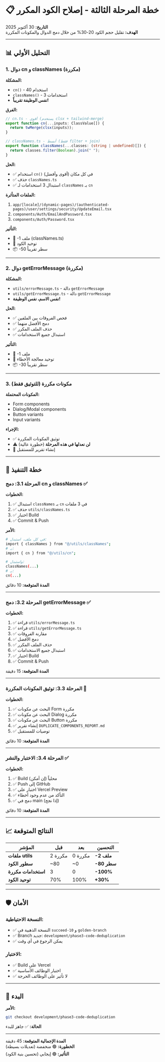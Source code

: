 # 📋 خطة المرحلة الثالثة - إصلاح الكود المكرر

**التاريخ:** 30 أكتوبر 2025  
**الهدف:** تقليل حجم الكود 20-30% من خلال دمج الدوال والمكونات المكررة

---

## 📊 التحليل الأولي

### 1. دوال cn و classNames (مكررة)

**المشكلة:**
- `cn()` - 40 استخدام
- `classNames()` - 3 استخدامات
- **نفس الوظيفة تقريباً!**

**الفرق:**
```typescript
// cn.ts - أقوى (يستخدم clsx + tailwind-merge)
export function cn(...inputs: ClassValue[]) {
  return twMerge(clsx(inputs));
}

// classNames.ts - أبسط (فقط filter + join)
export function classNames(...classes: (string | undefined)[]) {
  return classes.filter(Boolean).join(" ");
}
```

**الحل:**
- ✅ استخدام `cn()` في كل مكان (أقوى وأفضل)
- ✅ حذف `classNames.ts`
- ✅ استبدال 3 استخدامات لـ `classNames` بـ `cn`

**الملفات المتأثرة:**
1. `app/[locale]/(dynamic-pages)/(authenticated-pages)/user/settings/security/UpdateEmail.tsx`
2. `components/Auth/EmailAndPassword.tsx`
3. `components/Auth/Password.tsx`

**التأثير:**
- 📝 -1 ملف (classNames.ts)
- 🔧 توحيد الكود
- 📦 -50 سطر تقريباً

---

### 2. دوال getErrorMessage (مكررة)

**المشكلة:**
- `utils/errorMessage.ts` - دالة `getErrorMessage`
- `utils/getErrorMessage.ts` - دالة `getErrorMessage`
- **نفس الاسم، نفس الوظيفة!**

**الحل:**
- ✅ فحص الفروقات بين الملفين
- ✅ دمج الأفضل منهما
- ✅ حذف الملف المكرر
- ✅ استبدال جميع الاستخدامات

**التأثير:**
- 📝 -1 ملف
- 🔧 توحيد معالجة الأخطاء
- 📦 -30 سطر تقريباً

---

### 3. مكونات مكررة (للتوثيق فقط)

**المكونات المحتملة:**
- Form components
- Dialog/Modal components
- Button variants
- Input variants

**الإجراء:**
- ✅ توثيق المكونات المكررة
- ⚠️ **لن نعدلها في هذه المرحلة** (خطورة عالية)
- 📝 إنشاء تقرير للمستقبل

---

## 🎯 خطة التنفيذ

### المرحلة 3.1: دمج cn و classNames ✅

**الخطوات:**
1. ✅ استبدال `classNames` بـ `cn` في 3 ملفات
2. ✅ حذف `utils/classNames.ts`
3. ✅ اختبار Build
4. ✅ Commit & Push

**الأمر:**
```bash
# في كل ملف، استبدل:
import { classNames } from "@/utils/classNames";
# بـ:
import { cn } from "@/utils/cn";

# واستبدل:
classNames(...)
# بـ:
cn(...)
```

**المدة المتوقعة:** 10 دقائق

---

### المرحلة 3.2: دمج getErrorMessage ✅

**الخطوات:**
1. ✅ قراءة `utils/errorMessage.ts`
2. ✅ قراءة `utils/getErrorMessage.ts`
3. ✅ مقارنة الفروقات
4. ✅ دمج الأفضل
5. ✅ حذف الملف المكرر
6. ✅ استبدال جميع الاستخدامات
7. ✅ اختبار Build
8. ✅ Commit & Push

**المدة المتوقعة:** 15 دقيقة

---

### المرحلة 3.3: توثيق المكونات المكررة 📝

**الخطوات:**
1. ✅ البحث عن مكونات Form مكررة
2. ✅ البحث عن مكونات Dialog مكررة
3. ✅ البحث عن مكونات Button مكررة
4. ✅ إنشاء تقرير `DUPLICATE_COMPONENTS_REPORT.md`
5. ✅ توصيات للمستقبل

**المدة المتوقعة:** 10 دقائق

---

### المرحلة 3.4: الاختبار والنشر ✅

**الخطوات:**
1. ✅ Build محلياً (إن أمكن)
2. ✅ Push إلى GitHub
3. ✅ اختبار على Vercel Preview
4. ✅ التأكد من عدم وجود أخطاء
5. ✅ دمج في main (إذا نجح)

**المدة المتوقعة:** 10 دقائق

---

## 📈 النتائج المتوقعة

| المؤشر | قبل | بعد | التحسين |
|--------|-----|-----|---------|
| **ملفات utils** | 2 مكررة | 0 مكررة | **-2 ملف** |
| **سطور الكود** | ~80 | ~0 | **-80 سطر** |
| **استخدامات مكررة** | 3 | 0 | **-100%** |
| **توحيد الكود** | 70% | 100% | **+30%** |

---

## 🛡️ الأمان

### النسخة الاحتياطية:
- ✅ النسخة الذهبية في `succeed-10` و `golden-branch`
- ✅ Branch جديد: `development/phase3-code-deduplication`
- ✅ يمكن الرجوع في أي وقت

### الاختبار:
- ✅ Build على Vercel
- ✅ اختبار الوظائف الأساسية
- ✅ لا تأثير على الوظائف الحرجة

---

## 🚀 البدء

**الأمر:**
```bash
git checkout development/phase3-code-deduplication
```

**الحالة:** ✅ جاهز للبدء

---

**المدة الإجمالية المتوقعة:** 45 دقيقة  
**الخطورة:** 🟢 منخفضة (تعديلات بسيطة)  
**التأثير:** 🟢 إيجابي (تحسين بنية الكود)
